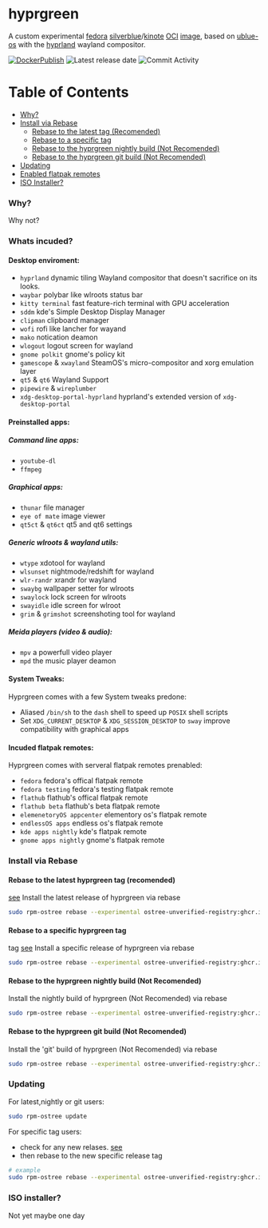 # hyprgreen
A custom experimental [fedora](https://fedoraproject.org/) [silverblue](https://silverblue.fedoraproject.org/)/[kinote](https://kinoite.fedoraproject.org/) [OCI](https://opencontainers.org/) [image](https://manpages.ubuntu.com/manpages/jammy/en/man5/containers-dockerfile.5.html), based on [ublue-os](https://github.com/ublue-os/) with the [hyprland](https://hyprland.org/) wayland compositor.

[![DockerPublish](https://github.com/hyprgreen/main/actions/workflows/docker-publish.yml/badge.svg)](https://github.com/hyprgreen/main/actions/workflows/docker-publish.yml) ![Latest release date](https://img.shields.io/github/release-date/hyprgreen/main?color=pink&label=Latest%20Release%20Date&logo=github) ![Commit Activity](https://img.shields.io/github/commit-activity/w/hyprgreen/main?color=teal&label=Commit%20Activity&logo=github)

# Table of Contents
- [Why?](#why)
- [Install via Rebase](#install-via-rebase)
  - [Rebase to the latest tag (Recomended)](#rebase-to-the-latest-hyprgreen-tag-recomended)
  - [Rebase to a specific tag](#rebase-to-a-specific-hyprgreen-tag)
  - [Rebase to the hyprgreen nightly build (Not Recomended)](#rebase-to-the-hyprgreen-nightly-build-not-recomended)
  - [Rebase to the hyprgreen git build (Not Recomended)](#rebase-to-the-hyprgreen-git-build-not-recomended)
- [Updating](#updating)
- [Enabled flatpak remotes](#enabled-flatpak-remotes)
- [ISO Installer?](#iso-installer)


### Why?
Why not?

### Whats incuded?
#### Desktop enviroment:
- `hyprland` dynamic tiling Wayland compositor that doesn't sacrifice on its looks. 
- `waybar` polybar like wlroots status bar
- `kitty terminal` fast feature-rich terminal with GPU acceleration
- `sddm` kde's Simple Desktop Display Manager
- `clipman` clipboard manager
- `wofi` rofi like lancher for wayand
- `mako` notication deamon
- `wlogout` logout screen for wayland
- `gnome polkit` gnome's policy kit
- `gamescope` & `xwayland` SteamOS's  micro-compositor and xorg emulation layer
- `qt5` & `qt6` Wayland Support
- `pipewire` & `wireplumber`
- `xdg-desktop-portal-hyprland` hyprland's extended version of `xdg-desktop-portal`
#### Preinstalled apps:
##### Command line apps:
  - `youtube-dl`
  - `ffmpeg` 
##### Graphical apps:
  - `thunar` file manager
  - `eye of mate` image viewer
  - `qt5ct` & `qt6ct` qt5 and qt6 settings
##### Generic wlroots & wayland utils:
  - `wtype` xdotool for wayland
  - `wlsunset` nightmode/redshift for wayland
  - `wlr-randr` xrandr for wayland
  - `swaybg`  wallpaper setter for wlroots
  - `swaylock` lock screen for wlroots
  - `swayidle` idle screen for wlroot
  - `grim` & `grimshot` screenshoting tool for wayland
##### Meida players (video & audio):
  - `mpv` a powerfull video player
  - `mpd` the music player deamon
#### System Tweaks:
Hyprgreen comes with a few System tweaks predone:
 - Aliased `/bin/sh` to the `dash` shell to speed up `POSIX` shell scripts
 - Set `XDG_CURRENT_DESKTOP` & `XDG_SESSION_DESKTOP` to `sway` improve compatibility with graphical apps
#### Incuded flatpak remotes:
Hyprgreen comes with serveral flatpak remotes prenabled:
 - `fedora` fedora's offical flatpak remote
 - `fedora testing`  fedora's testing flatpak remote
 - `flathub` flathub's offical flatpak remote
 - `flathub beta` flathub's beta flatpak remote
 - `elemenetoryOS appcenter` elementory os's flatpak remote
 - `endlessOS apps` endless os's flatpak remote
 - `kde apps nightly` kde's flatpak remote
 - `gnome apps nightly` gnome's flatpak remote

### Install via Rebase
#### Rebase to the latest hyprgreen tag (recomended)
[see](https://github.com/hyprgreen/main/releases/latest)
Install the latest release of hyprgreen via rebase
```sh
sudo rpm-ostree rebase --experimental ostree-unverified-registry:ghcr.io/hyprgreen/main:latest
```
#### Rebase to a specific hyprgreen tag
tag [see](https://github.com/vibrantleaf/hyprgreen/releases)
Install a specific release of hyprgreen via rebase
```sh
sudo rpm-ostree rebase --experimental ostree-unverified-registry:ghcr.io/hyprgreen/main:v38.0.2
```
#### Rebase to the hyprgreen nightly build (Not Recomended)
Install the nightly build of hyprgreen (Not Recomended) via rebase
```sh
sudo rpm-ostree rebase --experimental ostree-unverified-registry:ghcr.io/hyprgreen/main:nightly
```
#### Rebase to the hyprgreen git build (Not Recomended)
Install the 'git' build of hyprgreen (Not Recomended) via rebase
```sh
sudo rpm-ostree rebase --experimental ostree-unverified-registry:ghcr.io/hyprgreen/main:main
```
### Updating
For latest,nightly or git users:
```sh
sudo rpm-ostree update
```
For specific tag users:
- check for any new relases. [see](https://github.com/hyprgreen/main/releases)
- then rebase to the new specific release tag
```sh
# example
sudo rpm-ostree rebase --experimental ostree-unverified-registry:ghcr.io/hyprgreen/main:v38.0.5
```

### ISO installer?
Not yet maybe one day
